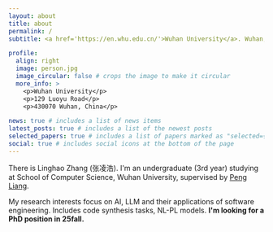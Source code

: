 ```yaml
---
layout: about
title: about
permalink: /
subtitle: <a href='https://en.whu.edu.cn/'>Wuhan University</a>. Wuhan, China. 

profile:
  align: right
  image: person.jpg
  image_circular: false # crops the image to make it circular
  more_info: >
    <p>Wuhan University</p>
    <p>129 Luoyu Road</p>
    <p>430070 Wuhan, China</p>

news: true # includes a list of news items
latest_posts: true # includes a list of the newest posts
selected_papers: true # includes a list of papers marked as "selected={true}"
social: true # includes social icons at the bottom of the page
---
```


There is Linghao Zhang (张凌浩). I'm an undergraduate (3rd year) studying at School of Computer Science, Wuhan University, supervised by [Peng Liang](https://www.researchgate.net/profile/Peng-Liang-4).

My research interests focus on AI, LLM and their applications of software engineering. Includes code synthesis tasks, NL-PL models. **I'm looking for a PhD position in 25fall.**
